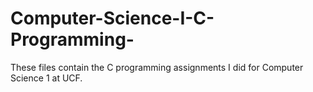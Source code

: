 # Computer-Science-I-C-Programming-
These files contain the C programming assignments I did for Computer Science 1 at UCF.
